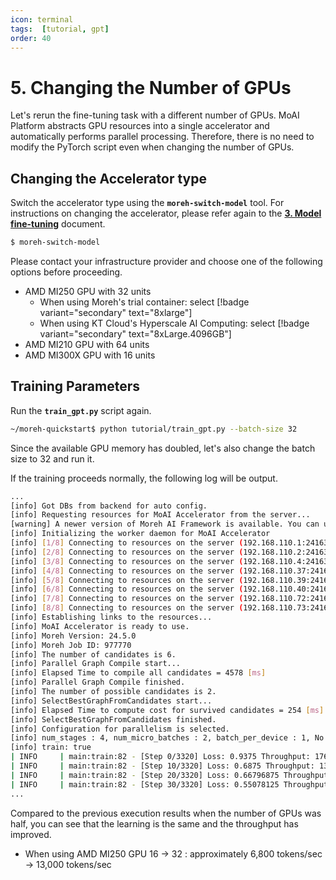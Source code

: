 ```yaml
---
icon: terminal
tags:  [tutorial, gpt]
order: 40
---
```


# 5. Changing the Number of GPUs

Let's rerun the fine-tuning task with a different number of GPUs. MoAI Platform abstracts GPU resources into a single accelerator and automatically performs parallel processing. Therefore, there is no need to modify the PyTorch script even when changing the number of GPUs.

## Changing the Accelerator type

Switch the accelerator type using the **`moreh-switch-model`** tool. For instructions on changing the accelerator, please refer again to the [**3. Model fine-tuning**](3_finetuning.md) document.

```bash
$ moreh-switch-model
```

Please contact your infrastructure provider and choose one of the following options before proceeding. 

- AMD MI250 GPU with 32 units
    - When using Moreh's trial container: select [!badge variant="secondary" text="8xlarge"]
    - When using KT Cloud's Hyperscale AI Computing: select [!badge variant="secondary" text="8xLarge.4096GB"]
- AMD MI210 GPU with 64 units
- AMD MI300X GPU with 16 units

## Training Parameters

Run the **`train_gpt.py`** script again.

```bash
~/moreh-quickstart$ python tutorial/train_gpt.py --batch-size 32
```

Since the available GPU memory has doubled, let's also change the batch size to 32 and run it.

If the training proceeds normally, the following log will be output.


```bash
...
[info] Got DBs from backend for auto config.
[info] Requesting resources for MoAI Accelerator from the server...
[warning] A newer version of Moreh AI Framework is available. You can update the software to the latest version by running "update-moreh".
[info] Initializing the worker daemon for MoAI Accelerator
[info] [1/8] Connecting to resources on the server (192.168.110.1:24163)...
[info] [2/8] Connecting to resources on the server (192.168.110.2:24163)...
[info] [3/8] Connecting to resources on the server (192.168.110.4:24163)...
[info] [4/8] Connecting to resources on the server (192.168.110.37:24163)...
[info] [5/8] Connecting to resources on the server (192.168.110.39:24163)...
[info] [6/8] Connecting to resources on the server (192.168.110.40:24163)...
[info] [7/8] Connecting to resources on the server (192.168.110.72:24163)...
[info] [8/8] Connecting to resources on the server (192.168.110.73:24163)...
[info] Establishing links to the resources...
[info] MoAI Accelerator is ready to use.
[info] Moreh Version: 24.5.0
[info] Moreh Job ID: 977770
[info] The number of candidates is 6.
[info] Parallel Graph Compile start...
[info] Elapsed Time to compile all candidates = 4578 [ms]
[info] Parallel Graph Compile finished.
[info] The number of possible candidates is 2.
[info] SelectBestGraphFromCandidates start...
[info] Elapsed Time to compute cost for survived candidates = 254 [ms]
[info] SelectBestGraphFromCandidates finished.
[info] Configuration for parallelism is selected.
[info] num_stages : 4, num_micro_batches : 2, batch_per_device : 1, No TP, recomputation : false, distribute_param : true
[info] train: true
| INFO     | main:train:82 - [Step 0/3320] Loss: 0.9375 Throughput: 1765.73 tokens/sec
| INFO     | main:train:82 - [Step 10/3320] Loss: 0.6875 Throughput: 13705.69 tokens/sec
| INFO     | main:train:82 - [Step 20/3320] Loss: 0.66796875 Throughput: 13531.69 tokens/sec
| INFO     | main:train:82 - [Step 30/3320] Loss: 0.55078125 Throughput: 13839.31 tokens/sec
...
```

Compared to the previous execution results when the number of GPUs was half, you can see that the learning is the same and the throughput has improved. 

- When using AMD MI250 GPU 16 → 32 : approximately 6,800 tokens/sec → 13,000 tokens/sec
